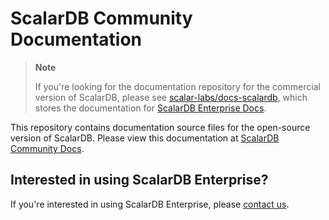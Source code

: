 # ScalarDB Community Documentation

> **Note**
> 
> If you're looking for the documentation repository for the commercial version of ScalarDB, please see [scalar-labs/docs-scalardb](https://github.com/scalar-labs/docs-scalardb), which stores the documentation for [ScalarDB Enterprise Docs](https://scalardb.scalar-labs.com/docs).

This repository contains documentation source files for the open-source version of ScalarDB. Please view this documentation at [ScalarDB Community Docs](https://scalardb-community.scalar-labs.com/docs).

## Interested in using ScalarDB Enterprise?

If you're interested in using ScalarDB Enterprise, please [contact us](https://www.scalar-labs.com/contact).
